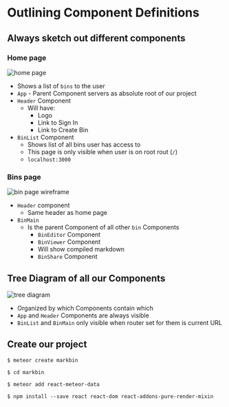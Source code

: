 # Outlining Component Definitions
## Always sketch out different components

### Home page
![home page](https://i.imgur.com/cQUqeNf.png)

* Shows a list of `bins` to the user
* `App` - Parent Component servers as absolute root of our project
* `Header` Component
    - Will have:
        + Logo
        + Link to Sign In
        + Link to Create Bin
* `BinList` Component
    - Shows list of all bins user has access to
    - This page is only visible when user is on root rout (`/`)
    - `localhost:3000`

### Bins page
![bin page wireframe](https://i.imgur.com/zmrSCFV.png)

* `Header` component
    - Same header as home page
* `BinMain`
    - Is the parent Component of all other `bin` Components
      + `BinEditor` Component
      + `BinViewer` Component
       * Will show compiled markdown
      + `BinShare` Component

## Tree Diagram of all our Components
![tree diagram](https://i.imgur.com/gysq8Gq.png)

* Organized by which Components contain which
* `App` and `Header` Components are always visible
* `BinList` and `BinMain` only visible when router set for them is current URL

## Create our project
`$ meteor create markbin`

`$ cd markbin`

`$ meteor add react-meteor-data`

`$ npm install --save react react-dom react-addons-pure-render-mixin`

